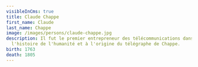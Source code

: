 ```yaml
---
visibleInCms: true
title: Claude Chappe
first_name: Claude
last_name: Chappe
image: /images/persons/claude-chappe.jpg
description: Il fut le premier entrepreneur des télécommunications dans
  l'histoire de l'humanité et à l'origine du télégraphe de Chappe.
birth: 1763
death: 1805
---
```

